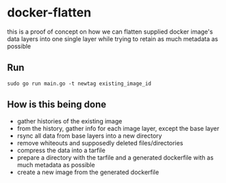# docker-flatten

this is a proof of concept on how we can flatten supplied docker image's data
layers into one single layer while trying to retain as much metadata as possible

## Run
```
sudo go run main.go -t newtag existing_image_id
```

## How is this being done
- gather histories of the existing image
- from the history, gather info for each image layer, except the base layer
- rsync all data from base layers into a new directory
- remove whiteouts and supposedly deleted files/directories
- compress the data into a tarfile
- prepare a directory with the tarfile and a generated dockerfile with as much
  metadata as possible
- create a new image from the generated dockerfile
